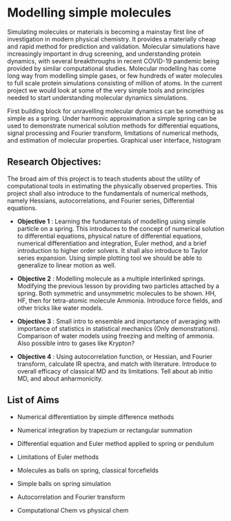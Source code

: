 
# Modelling simple molecules 

Simulating molecules or materials is becoming a mainstay first line of investigation in modern physical chemistry. It provides a materially cheap and rapid method for prediction and validation. Molecular simulations have increasingly important in drug screening, and understanding protein dynamics, with several breakthroughs in recent COVID-19 pandemic being provided by similar computational studies. Molecular modelling has come long way from modelling simple gases, or few hundreds of water molecules to full scale protein simulations consisting of million of atoms. In the current project we would look at some of the very simple tools and principles needed to start understanding molecular dynamics simulations.

First building block for unravelling molecular dynamics can be something as simple as a spring. Under harmonic approximation a simple spring can be used to demonstrate numerical solution methods for differential equations, signal processing and Fourier transform, limitations of numerical methods, and estimation of molecular properties.
Graphical user interface, histogram

## Research Objectives: 
The broad aim of this project is to teach students about the utility of computational tools in estimating the physically observed properties. This project shall also introduce to the fundamentals of numerical methods, namely Hessians, autocorrelations, and Fourier series, Differential equations. 

- **Objective 1** : Learning the fundamentals of modelling using simple particle on a spring. This introduces to the concept of numerical solution to differential equations, physical nature of differential equations, numerical differentiation and integration, Euler method, and a brief introduction to higher order solvers. It shall also introduce to Taylor series expansion. Using simple plotting tool we should be able to generalize to linear motion as well. 

- **Objective 2** : Modelling molecule as a multiple interlinked springs. Modifying the previous lesson by providing two particles attached by a spring. Both symmetric and unsymmetric molecules to be shown. HH, HF, then for tetra-atomic molecule Ammonia. Introduce force fields,  and other tricks like water models. 

- **Objective 3** : Small intro to ensemble and importance of averaging with importance of statistics in statistical mechanics (Only demonstrations). Comparison of water models using freezing and melting of ammonia. Also possible intro to gases like Krypton? 

- **Objective 4** : Using autocorrelation function, or Hessian, and Fourier transform, calculate IR spectra, and match with literature. Introduce to overall efficacy of classical MD and its limitations. Tell about ab initio MD, and about anharmonicity. 
##  List of Aims  

- Numerical differentiation by simple difference methods  

- Numerical integration by trapezium or rectangular summation 

- Differential equation and Euler method applied to spring or pendulum 

- Limitations of Euler methods  

- Molecules as balls on spring, classical forcefields 

- Simple balls on spring simulation 

- Autocorrelation and Fourier transform 

- Computational Chem vs physical chem 
